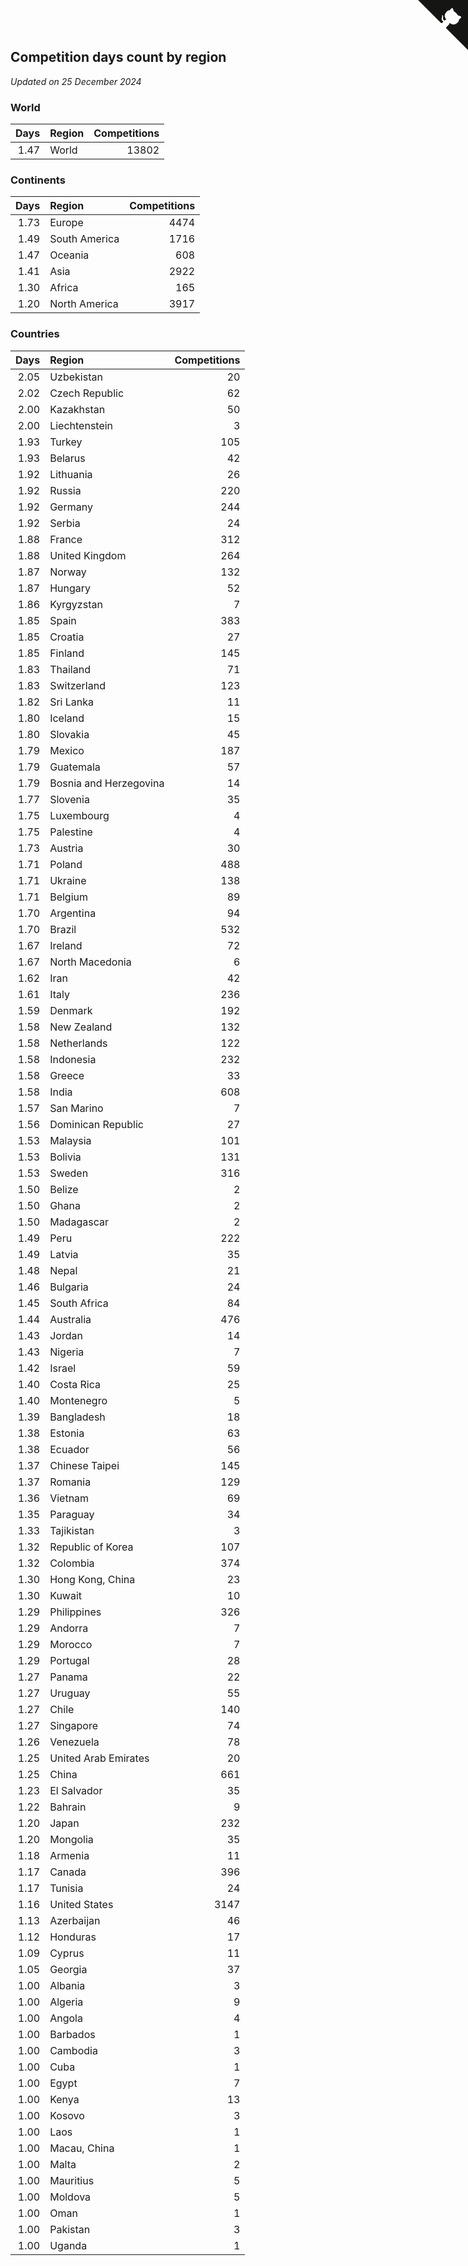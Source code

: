 ## Competition days count by region

*Updated on 25 December 2024*


### World

| Days | Region | Competitions |
| ---: | :--- | ---: |
| 1.47 | World | 13802 |

### Continents

| Days | Region | Competitions |
| ---: | :--- | ---: |
| 1.73 | Europe | 4474 |
| 1.49 | South America | 1716 |
| 1.47 | Oceania | 608 |
| 1.41 | Asia | 2922 |
| 1.30 | Africa | 165 |
| 1.20 | North America | 3917 |

### Countries

| Days | Region | Competitions |
| ---: | :--- | ---: |
| 2.05 | Uzbekistan | 20 |
| 2.02 | Czech Republic | 62 |
| 2.00 | Kazakhstan | 50 |
| 2.00 | Liechtenstein | 3 |
| 1.93 | Turkey | 105 |
| 1.93 | Belarus | 42 |
| 1.92 | Lithuania | 26 |
| 1.92 | Russia | 220 |
| 1.92 | Germany | 244 |
| 1.92 | Serbia | 24 |
| 1.88 | France | 312 |
| 1.88 | United Kingdom | 264 |
| 1.87 | Norway | 132 |
| 1.87 | Hungary | 52 |
| 1.86 | Kyrgyzstan | 7 |
| 1.85 | Spain | 383 |
| 1.85 | Croatia | 27 |
| 1.85 | Finland | 145 |
| 1.83 | Thailand | 71 |
| 1.83 | Switzerland | 123 |
| 1.82 | Sri Lanka | 11 |
| 1.80 | Iceland | 15 |
| 1.80 | Slovakia | 45 |
| 1.79 | Mexico | 187 |
| 1.79 | Guatemala | 57 |
| 1.79 | Bosnia and Herzegovina | 14 |
| 1.77 | Slovenia | 35 |
| 1.75 | Luxembourg | 4 |
| 1.75 | Palestine | 4 |
| 1.73 | Austria | 30 |
| 1.71 | Poland | 488 |
| 1.71 | Ukraine | 138 |
| 1.71 | Belgium | 89 |
| 1.70 | Argentina | 94 |
| 1.70 | Brazil | 532 |
| 1.67 | Ireland | 72 |
| 1.67 | North Macedonia | 6 |
| 1.62 | Iran | 42 |
| 1.61 | Italy | 236 |
| 1.59 | Denmark | 192 |
| 1.58 | New Zealand | 132 |
| 1.58 | Netherlands | 122 |
| 1.58 | Indonesia | 232 |
| 1.58 | Greece | 33 |
| 1.58 | India | 608 |
| 1.57 | San Marino | 7 |
| 1.56 | Dominican Republic | 27 |
| 1.53 | Malaysia | 101 |
| 1.53 | Bolivia | 131 |
| 1.53 | Sweden | 316 |
| 1.50 | Belize | 2 |
| 1.50 | Ghana | 2 |
| 1.50 | Madagascar | 2 |
| 1.49 | Peru | 222 |
| 1.49 | Latvia | 35 |
| 1.48 | Nepal | 21 |
| 1.46 | Bulgaria | 24 |
| 1.45 | South Africa | 84 |
| 1.44 | Australia | 476 |
| 1.43 | Jordan | 14 |
| 1.43 | Nigeria | 7 |
| 1.42 | Israel | 59 |
| 1.40 | Costa Rica | 25 |
| 1.40 | Montenegro | 5 |
| 1.39 | Bangladesh | 18 |
| 1.38 | Estonia | 63 |
| 1.38 | Ecuador | 56 |
| 1.37 | Chinese Taipei | 145 |
| 1.37 | Romania | 129 |
| 1.36 | Vietnam | 69 |
| 1.35 | Paraguay | 34 |
| 1.33 | Tajikistan | 3 |
| 1.32 | Republic of Korea | 107 |
| 1.32 | Colombia | 374 |
| 1.30 | Hong Kong, China | 23 |
| 1.30 | Kuwait | 10 |
| 1.29 | Philippines | 326 |
| 1.29 | Andorra | 7 |
| 1.29 | Morocco | 7 |
| 1.29 | Portugal | 28 |
| 1.27 | Panama | 22 |
| 1.27 | Uruguay | 55 |
| 1.27 | Chile | 140 |
| 1.27 | Singapore | 74 |
| 1.26 | Venezuela | 78 |
| 1.25 | United Arab Emirates | 20 |
| 1.25 | China | 661 |
| 1.23 | El Salvador | 35 |
| 1.22 | Bahrain | 9 |
| 1.20 | Japan | 232 |
| 1.20 | Mongolia | 35 |
| 1.18 | Armenia | 11 |
| 1.17 | Canada | 396 |
| 1.17 | Tunisia | 24 |
| 1.16 | United States | 3147 |
| 1.13 | Azerbaijan | 46 |
| 1.12 | Honduras | 17 |
| 1.09 | Cyprus | 11 |
| 1.05 | Georgia | 37 |
| 1.00 | Albania | 3 |
| 1.00 | Algeria | 9 |
| 1.00 | Angola | 4 |
| 1.00 | Barbados | 1 |
| 1.00 | Cambodia | 3 |
| 1.00 | Cuba | 1 |
| 1.00 | Egypt | 7 |
| 1.00 | Kenya | 13 |
| 1.00 | Kosovo | 3 |
| 1.00 | Laos | 1 |
| 1.00 | Macau, China | 1 |
| 1.00 | Malta | 2 |
| 1.00 | Mauritius | 5 |
| 1.00 | Moldova | 5 |
| 1.00 | Oman | 1 |
| 1.00 | Pakistan | 3 |
| 1.00 | Uganda | 1 |


<a href="https://github.com/jonatanklosko/wca_statistics" class="github-corner" aria-label="View source on Github"><svg width="80" height="80" viewBox="0 0 250 250" style="fill:#151513; color:#fff; position: absolute; top: 0; border: 0; right: 0;" aria-hidden="true"><path d="M0,0 L115,115 L130,115 L142,142 L250,250 L250,0 Z"></path><path d="M128.3,109.0 C113.8,99.7 119.0,89.6 119.0,89.6 C122.0,82.7 120.5,78.6 120.5,78.6 C119.2,72.0 123.4,76.3 123.4,76.3 C127.3,80.9 125.5,87.3 125.5,87.3 C122.9,97.6 130.6,101.9 134.4,103.2" fill="currentColor" style="transform-origin: 130px 106px;" class="octo-arm"></path><path d="M115.0,115.0 C114.9,115.1 118.7,116.5 119.8,115.4 L133.7,101.6 C136.9,99.2 139.9,98.4 142.2,98.6 C133.8,88.0 127.5,74.4 143.8,58.0 C148.5,53.4 154.0,51.2 159.7,51.0 C160.3,49.4 163.2,43.6 171.4,40.1 C171.4,40.1 176.1,42.5 178.8,56.2 C183.1,58.6 187.2,61.8 190.9,65.4 C194.5,69.0 197.7,73.2 200.1,77.6 C213.8,80.2 216.3,84.9 216.3,84.9 C212.7,93.1 206.9,96.0 205.4,96.6 C205.1,102.4 203.0,107.8 198.3,112.5 C181.9,128.9 168.3,122.5 157.7,114.1 C157.9,116.9 156.7,120.9 152.7,124.9 L141.0,136.5 C139.8,137.7 141.6,141.9 141.8,141.8 Z" fill="currentColor" class="octo-body"></path></svg></a><style>.github-corner:hover .octo-arm{animation:octocat-wave 560ms ease-in-out}@keyframes octocat-wave{0%,100%{transform:rotate(0)}20%,60%{transform:rotate(-25deg)}40%,80%{transform:rotate(10deg)}}@media (max-width:500px){.github-corner:hover .octo-arm{animation:none}.github-corner .octo-arm{animation:octocat-wave 560ms ease-in-out}}</style>
